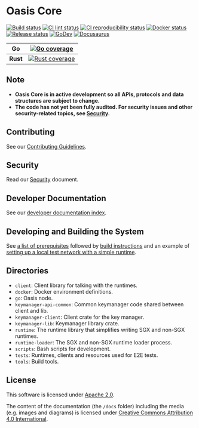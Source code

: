 # Oasis Core

[![Build status][buildkite-badge]][buildkite-link]
[![CI lint status][github-ci-lint-badge]][github-ci-lint-link]
[![CI reproducibility status][github-ci-repr-badge]][github-ci-repr-link]
[![Docker status][github-docker-badge]][github-docker-link]
[![Release status][github-release-badge]][github-release-link]
[![GoDev][godev-badge]][godev-link]
[![Docusaurus][docusaurus-badge]][docs-link]

<!-- NOTE: Markdown doesn't support tables without headers, so we need to
work around that and make the second (non-header) row also bold. -->
| Go            | [![Go coverage][codecov-badge]][codecov-link]       |
|:-------------:|:---------------------------------------------------:|
| **Rust**      | [![Rust coverage][coveralls-badge]][coveralls-link] |

<!-- markdownlint-disable line-length -->
[buildkite-badge]: https://badge.buildkite.com/16896a68bd8fba45d7b41fd608f26f87c726da10f7f24694a0.svg?branch=master
[buildkite-link]: https://buildkite.com/oasisprotocol/oasis-core-ci
[github-ci-lint-badge]: https://github.com/oasisprotocol/oasis-core/actions/workflows/ci-lint.yml/badge.svg?branch=master
[github-ci-lint-link]: https://github.com/oasisprotocol/oasis-core/actions?query=workflow:ci-lint+branch:master
[github-ci-repr-badge]: https://github.com/oasisprotocol/oasis-core/actions/workflows/ci-reproducibility.yml/badge.svg?branch=master
[github-ci-repr-link]: https://github.com/oasisprotocol/oasis-core/actions?query=workflow:ci-reproducibility
[github-docker-badge]: https://github.com/oasisprotocol/oasis-core/actions/workflows/docker.yml/badge.svg?branch=master
[github-docker-link]: https://github.com/oasisprotocol/oasis-core/actions?query=workflow:docker
[github-release-badge]: https://github.com/oasisprotocol/oasis-core/workflows/release/badge.svg
[github-release-link]: https://github.com/oasisprotocol/oasis-core/actions?query=workflow:release
[codecov-badge]: https://codecov.io/gh/oasisprotocol/oasis-core/branch/master/graph/badge.svg
[codecov-link]: https://codecov.io/gh/oasisprotocol/oasis-core
[coveralls-badge]: https://coveralls.io/repos/github/oasisprotocol/oasis-core/badge.svg
[coveralls-link]: https://coveralls.io/github/oasisprotocol/oasis-core
[godev-badge]: https://img.shields.io/badge/go.dev-reference-007d9c?logo=go&logoColor=white
[godev-link]: https://pkg.go.dev/github.com/oasisprotocol/oasis-core/go?tab=subdirectories
[docusaurus-badge]: https://img.shields.io/badge/docusaurus-docs-007d9c?logo=read-the-docs&logoColor=white
[docs-link]: https://docs.oasis.io/core
<!-- markdownlint-enable line-length -->

## Note

* **Oasis Core is in active development so all APIs, protocols and data
  structures are subject to change.**
* **The code has not yet been fully audited. For security issues and other
  security-related topics, see [Security](#security).**

## Contributing

See our [Contributing Guidelines](CONTRIBUTING.md).

## Security

Read our [Security](docs/SECURITY.md) document.

## Developer Documentation

See our [developer documentation index].

[developer documentation index]: docs/README.md

## Developing and Building the System

See [a list of prerequisites] followed by [build instructions] and an example
of [setting up a local test network with a simple runtime].

<!-- markdownlint-disable line-length -->
[a list of prerequisites]: docs/development-setup/prerequisites.md
[build instructions]: docs/development-setup/building.md
[setting up a local test network with a simple runtime]: docs/development-setup/oasis-net-runner.md
<!-- markdownlint-enable line-length -->

## Directories

* `client`: Client library for talking with the runtimes.
* `docker`: Docker environment definitions.
* `go`: Oasis node.
* `keymanager-api-common`: Common keymanager code shared between client and lib.
* `keymanager-client`: Client crate for the key manager.
* `keymanager-lib`: Keymanager library crate.
* `runtime`: The runtime library that simplifies writing SGX and non-SGX
  runtimes.
* `runtime-loader`: The SGX and non-SGX runtime loader process.
* `scripts`: Bash scripts for development.
* `tests`: Runtimes, clients and resources used for E2E tests.
* `tools`: Build tools.

## License

This software is licensed under [Apache 2.0](./LICENSE).

The content of the documentation (the `/docs` folder) including the media (e.g.
images and diagrams) is licensed under [Creative Commons Attribution 4.0
International](./LICENSE-docs).
